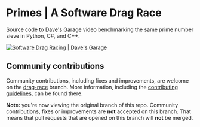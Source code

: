 # Primes | A Software Drag Race

Source code to [Dave's Garage](https://www.youtube.com/c/DavesGarage/featured) video
benchmarking the same prime number sieve in Python, C#, and C++.

[![Software Drag Racing | Dave's Garage](https://img.youtube.com/vi/D3h62rgewZM/0.jpg)](https://youtu.be/D3h62rgewZM)

## Community contributions

Community contributions, including fixes and improvements, are welcome on the [drag-race](https://github.com/plummerssoftwarellc/Primes/tree/drag-race) branch. More information, including the [contributing guidelines](https://github.com/plummerssoftwarellc/Primes/blob/drag-race/CONTRIBUTING.md), can be found there.

**Note:** you're now viewing the original branch of this repo. Community contributions, fixes or improvements are **not** accepted on this branch. That means that pull requests that are opened on this branch will **not** be merged.


